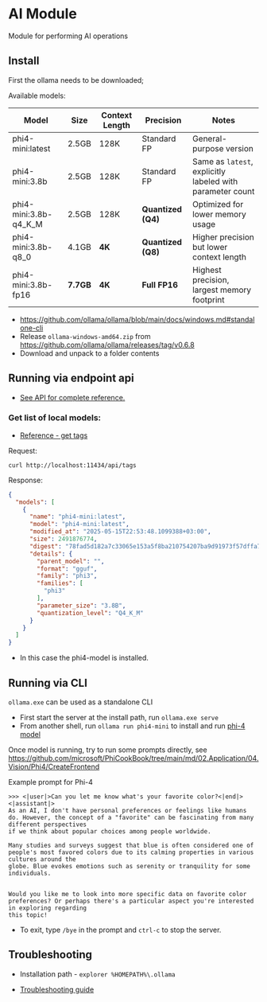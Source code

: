 ﻿# AI Module

Module for performing AI operations

## Install

First the ollama needs to be downloaded;

Available models:

| **Model**               | **Size**  | **Context Length** | **Precision** | **Notes** |
|-------------------------|----------|--------------------|--------------|-----------|
| phi4-mini:latest       | 2.5GB    | 128K               | Standard FP  | General-purpose version |
| phi4-mini:3.8b         | 2.5GB    | 128K               | Standard FP  | Same as `latest`, explicitly labeled with parameter count |
| phi4-mini:3.8b-q4_K_M  | 2.5GB    | 128K               | **Quantized (Q4)** | Optimized for lower memory usage |
| phi4-mini:3.8b-q8_0    | 4.1GB    | **4K**             | **Quantized (Q8)** | Higher precision but lower context length |
| phi4-mini:3.8b-fp16    | **7.7GB** | **4K**             | **Full FP16** | Highest precision, largest memory footprint |

- <https://github.com/ollama/ollama/blob/main/docs/windows.md#standalone-cli>
- Release `ollama-windows-amd64.zip` from <https://github.com/ollama/ollama/releases/tag/v0.6.8>
- Download and unpack to a folder contents

## Running via endpoint api

- [See API for complete reference.](https://github.com/ollama/ollama/blob/main/docs/api.md)

### Get list of local models:

- [Reference - get tags](https://github.com/ollama/ollama/blob/main/docs/api.md#list-local-models)

Request:

```curl
curl http://localhost:11434/api/tags
```

Response:

```json
{
  "models": [
    {
      "name": "phi4-mini:latest",
      "model": "phi4-mini:latest",
      "modified_at": "2025-05-15T22:53:48.1099388+03:00",
      "size": 2491876774,
      "digest": "78fad5d182a7c33065e153a5f8ba210754207ba9d91973f57dffa7f487363753",
      "details": {
        "parent_model": "",
        "format": "gguf",
        "family": "phi3",
        "families": [
          "phi3"
        ],
        "parameter_size": "3.8B",
        "quantization_level": "Q4_K_M"
      }
    }
  ]
}
```

- In this case the phi4-model is installed.


## Running via CLI

`ollama.exe` can be used as a standalone CLI

- First start the server at the install path, run `ollama.exe serve`
- From another shell, run `ollama run phi4-mini` to install and run [phi-4 model](https://techcommunity.microsoft.com/blog/educatordeveloperblog/welcome-to-the-new-phi-4-models---microsoft-phi-4-mini--phi-4-multimodal/4386037)

Once model is running, try to run some prompts directly, see <https://github.com/microsoft/PhiCookBook/tree/main/md/02.Application/04.Vision/Phi4/CreateFrontend>

Example prompt for Phi-4

```
>>> <|user|>Can you let me know what's your favorite color?<|end|><|assistant|>
As an AI, I don't have personal preferences or feelings like humans do. However, the concept of a "favorite" can be fascinating from many different perspectives
if we think about popular choices among people worldwide.

Many studies and surveys suggest that blue is often considered one of people's most favored colors due to its calming properties in various cultures around the
globe. Blue evokes emotions such as serenity or tranquility for some individuals.


Would you like me to look into more specific data on favorite color preferences? Or perhaps there's a particular aspect you're interested in exploring regarding
this topic!
```

- To exit, type `/bye` in the prompt and `ctrl-c` to stop the server.

## Troubleshooting

- Installation path - `explorer %HOMEPATH%\.ollama`

- [Troubleshooting guide](https://www.llamafactory.cn/ollama-docs/en/troubleshooting.html)